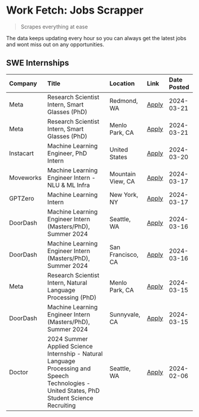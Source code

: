 # Work Fetch: Jobs Scrapper
> Scrapes everything at ease

The data keeps updating every hour so you can always get the latest jobs and wont miss out on any opportunities.

## SWE Internships
<!--START_SECTION:workfetch-->
| Company   | Title                                                                                                                                        | Location          | Link                                                                                                                                                                                                                                                                                                                                                      | Date Posted   |
|:----------|:---------------------------------------------------------------------------------------------------------------------------------------------|:------------------|:----------------------------------------------------------------------------------------------------------------------------------------------------------------------------------------------------------------------------------------------------------------------------------------------------------------------------------------------------------|:--------------|
| Meta      | Research Scientist Intern, Smart Glasses (PhD)                                                                                               | Redmond, WA       | [Apply](https://www.linkedin.com/jobs/view/research-scientist-intern-smart-glasses-phd-at-meta-3811304794?refId=PtVkhGVL0Iln03B%2BCVp6ew%3D%3D&trackingId=EPV4TmJMyaMJs6bEN9b1bA%3D%3D&position=4&pageNum=0&trk=public_jobs_jserp-result_search-card)                                                                                                     | 2024-03-21    |
| Meta      | Research Scientist Intern, Smart Glasses (PhD)                                                                                               | Menlo Park, CA    | [Apply](https://www.linkedin.com/jobs/view/research-scientist-intern-smart-glasses-phd-at-meta-3811308332?refId=PtVkhGVL0Iln03B%2BCVp6ew%3D%3D&trackingId=%2FsTJjEv2PII974sptmTICw%3D%3D&position=12&pageNum=0&trk=public_jobs_jserp-result_search-card)                                                                                                  | 2024-03-21    |
| Instacart | Machine Learning Engineer, PhD Intern                                                                                                        | United States     | [Apply](https://www.linkedin.com/jobs/view/machine-learning-engineer-phd-intern-at-instacart-3815634369?refId=PtVkhGVL0Iln03B%2BCVp6ew%3D%3D&trackingId=4%2FwB4BQBhMgGWtk%2Bb%2BICZA%3D%3D&position=8&pageNum=0&trk=public_jobs_jserp-result_search-card)                                                                                                 | 2024-03-20    |
| Moveworks | Machine Learning Engineer Intern - NLU & ML Infra                                                                                            | Mountain View, CA | [Apply](https://www.linkedin.com/jobs/view/machine-learning-engineer-intern-nlu-ml-infra-at-moveworks-3792404577?refId=PtVkhGVL0Iln03B%2BCVp6ew%3D%3D&trackingId=IUCquK0oSmy39zGSxgKuJA%3D%3D&position=10&pageNum=0&trk=public_jobs_jserp-result_search-card)                                                                                             | 2024-03-17    |
| GPTZero   | Machine Learning Intern                                                                                                                      | New York, NY      | [Apply](https://www.linkedin.com/jobs/view/machine-learning-intern-at-gptzero-3860723963?refId=PtVkhGVL0Iln03B%2BCVp6ew%3D%3D&trackingId=qf04d8dNUz7atdbLY9mhSQ%3D%3D&position=13&pageNum=0&trk=public_jobs_jserp-result_search-card)                                                                                                                     | 2024-03-17    |
| DoorDash  | Machine Learning Engineer Intern (Masters/PhD), Summer 2024                                                                                  | Seattle, WA       | [Apply](https://www.linkedin.com/jobs/view/machine-learning-engineer-intern-masters-phd-summer-2024-at-doordash-3736455966?refId=PtVkhGVL0Iln03B%2BCVp6ew%3D%3D&trackingId=v1tmUCThhh5K%2BYTRcfhLqA%3D%3D&position=7&pageNum=0&trk=public_jobs_jserp-result_search-card)                                                                                  | 2024-03-16    |
| DoorDash  | Machine Learning Engineer Intern (Masters/PhD), Summer 2024                                                                                  | San Francisco, CA | [Apply](https://www.linkedin.com/jobs/view/machine-learning-engineer-intern-masters-phd-summer-2024-at-doordash-3736457737?refId=PtVkhGVL0Iln03B%2BCVp6ew%3D%3D&trackingId=2q5gyzY1LYOENk%2FxJ2P7tw%3D%3D&position=11&pageNum=0&trk=public_jobs_jserp-result_search-card)                                                                                 | 2024-03-16    |
| Meta      | Research Scientist Intern, Natural Language Processing (PhD)                                                                                 | Menlo Park, CA    | [Apply](https://www.linkedin.com/jobs/view/research-scientist-intern-natural-language-processing-phd-at-meta-3858718375?refId=PtVkhGVL0Iln03B%2BCVp6ew%3D%3D&trackingId=oNLQ2O8wxt0lIB%2F5AzSluw%3D%3D&position=9&pageNum=0&trk=public_jobs_jserp-result_search-card)                                                                                     | 2024-03-15    |
| DoorDash  | Machine Learning Engineer Intern (Masters/PhD), Summer 2024                                                                                  | Sunnyvale, CA     | [Apply](https://www.linkedin.com/jobs/view/machine-learning-engineer-intern-masters-phd-summer-2024-at-doordash-3736454973?refId=PtVkhGVL0Iln03B%2BCVp6ew%3D%3D&trackingId=E9R8WLfADxmG5oHTVfCGbw%3D%3D&position=14&pageNum=0&trk=public_jobs_jserp-result_search-card)                                                                                   | 2024-03-15    |
| Doctor    | 2024 Summer Applied Science Internship - Natural Language Processing and Speech Technologies - United States, PhD Student Science Recruiting | Seattle, WA       | [Apply](https://www.linkedin.com/jobs/view/2024-summer-applied-science-internship-natural-language-processing-and-speech-technologies-united-states-phd-student-science-recruiting-at-doctor-3819405754?refId=PtVkhGVL0Iln03B%2BCVp6ew%3D%3D&trackingId=tmzN3jL2hTk%2FiYl7%2BF%2F3ow%3D%3D&position=3&pageNum=0&trk=public_jobs_jserp-result_search-card) | 2024-02-06    |
<!--END_SECTION:workfetch-->
